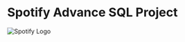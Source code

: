 # Spotify Advance SQL Project
![Spotify Logo]("https://github.com/neha0697/Spotify-Data-Analysis/blob/main/spotify_logo.jpg")
